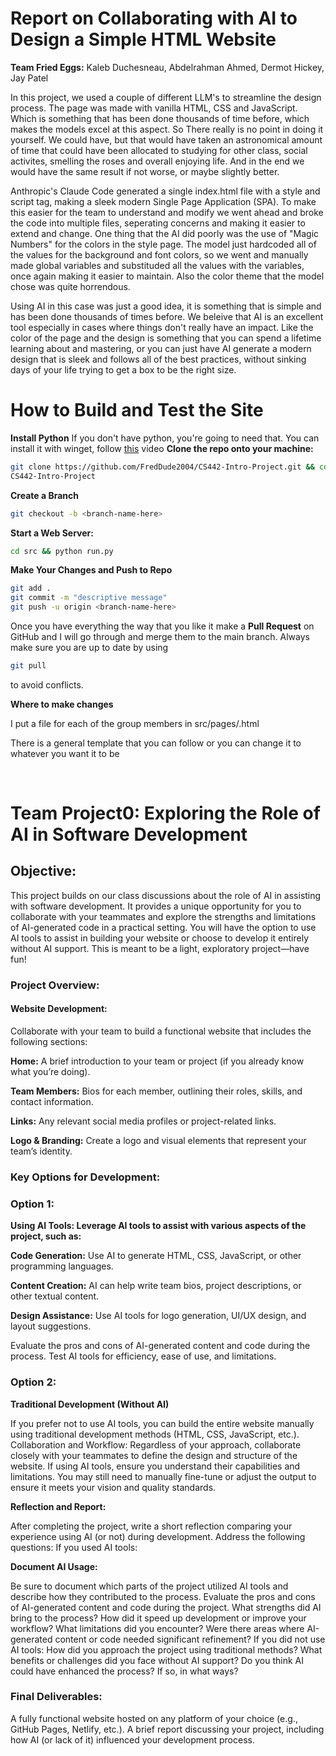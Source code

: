 # Report on Collaborating with AI to Design a Simple HTML Website

**Team Fried Eggs:** Kaleb Duchesneau, Abdelrahman Ahmed, Dermot Hickey, Jay Patel

In this project, we used a couple of different LLM's to streamline the design process.
The page was made with vanilla HTML, CSS and JavaScript. Which is something that has been
done thousands of time before, which makes the models excel at this aspect. So There really
is no point in doing it yourself. We could have, but that would have taken an astronomical
amount of time that could have been allocated to studying for other class, social activites,
smelling the roses and overall enjoying life. And in the end we would have the same result if
not worse, or maybe slightly better.

Anthropic's Claude Code generated a single index.html file with a style and script tag, making
a sleek modern Single Page Application (SPA). To make this easier for the team to understand
and modify we went ahead and broke the code into multiple files, seperating concerns and
making it easier to extend and change. One thing that the AI did poorly was the use of
"Magic Numbers" for the colors in the style page. The model just hardcoded all of
the values for the background and font colors, so we went and manually made global variables
and substituded all the values with the variables, once again making it easier to maintain.
Also the color theme that the model chose was quite horrendous.

Using AI in this case was just a good idea, it is something that is simple and has been done
thousands of times before. We beleive that AI is an excellent tool especially in cases where
things don't really have an impact. Like the color of the page and the design is something
that you can spend a lifetime learning about and mastering, or you can just have AI generate
a modern design that is sleek and follows all of the best practices, without sinking days
of your life trying to get a box to be the right size.

# How to Build and Test the Site

**Install Python**
If you don't have python, you're going to need that. You can install it with
winget, follow [this](https://www.youtube.com/watch?v=UvyWKHh3BcY) video
**Clone the repo onto your machine:**

```bash
git clone https://github.com/FredDude2004/CS442-Intro-Project.git && cd
CS442-Intro-Project
```

**Create a Branch**

```bash
git checkout -b <branch-name-here>
```

**Start a Web Server:**

```bash
cd src && python run.py
```

**Make Your Changes and Push to Repo**

```bash
git add .
git commit -m "descriptive message"
git push -u origin <branch-name-here>
```

Once you have everything the way that you like it make a **Pull Request** on GitHub and I will go through and merge them to the main branch. Always make sure you are up to date by using

```bash
git pull
```

to avoid conflicts.

**Where to make changes**

I put a file for each of the group members in src/pages/<your-name>.html

There is a general template that you can follow or you can change it to whatever
you want it to be

<br>

# Team Project0: Exploring the Role of AI in Software Development

## Objective:

This project builds on our class discussions about the role of AI in assisting with software development. It provides a unique opportunity for you to collaborate with your teammates and explore the strengths and limitations of AI-generated code in a practical setting. You will have the option to use AI tools to assist in building your website or choose to develop it entirely without AI support. This is meant to be a light, exploratory project—have fun!

### Project Overview:

#### Website Development:

Collaborate with your team to build a functional website that includes the following sections:

**Home:** A brief introduction to your team or project (if you already know what you’re doing).

**Team Members:** Bios for each member, outlining their roles, skills, and contact information.

**Links:** Any relevant social media profiles or project-related links.

**Logo & Branding:** Create a logo and visual elements that represent your team’s identity.

### Key Options for Development:

### Option 1:

**Using AI Tools: Leverage AI tools to assist with various aspects of the project, such as:**

**Code Generation:** Use AI to generate HTML, CSS, JavaScript, or other programming languages.

**Content Creation:** AI can help write team bios, project descriptions, or other textual content.

**Design Assistance:** Use AI tools for logo generation, UI/UX design, and layout suggestions.

Evaluate the pros and cons of AI-generated content and code during the process. Test AI tools for efficiency, ease of use, and limitations.

### Option 2:

**Traditional Development (Without AI)**

If you prefer not to use AI tools, you can build the entire website manually using traditional development methods (HTML, CSS, JavaScript, etc.).
Collaboration and Workflow:
Regardless of your approach, collaborate closely with your teammates to define the design and structure of the website.
If using AI tools, ensure you understand their capabilities and limitations. You may still need to manually fine-tune or adjust the output to ensure it meets your vision and quality standards.

**Reflection and Report:**

After completing the project, write a short reflection comparing your experience using AI (or not) during development.
Address the following questions:
If you used AI tools:

**Document AI Usage:**

Be sure to document which parts of the project utilized AI tools and describe how they contributed to the process. Evaluate the pros and cons of AI-generated content and code during the project.
What strengths did AI bring to the process? How did it speed up development or improve your workflow?
What limitations did you encounter? Were there areas where AI-generated content or code needed significant refinement?
If you did not use AI tools:
How did you approach the project using traditional methods? What benefits or challenges did you face without AI support?
Do you think AI could have enhanced the process? If so, in what ways?

### Final Deliverables:

A fully functional website hosted on any platform of your choice (e.g., GitHub Pages, Netlify, etc.).
A brief report discussing your project, including how AI (or lack of it) influenced your development process.
